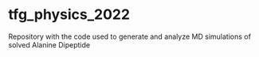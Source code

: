 # tfg_physics_2022
Repository with the code used to generate and analyze MD simulations of solved Alanine Dipeptide
